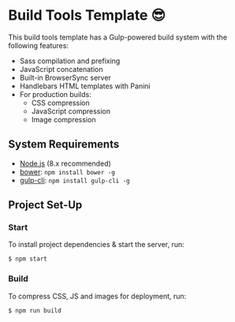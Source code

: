 # Build Tools Template :sunglasses:

This build tools template has a Gulp-powered build system with the following features:

- Sass compilation and prefixing
- JavaScript concatenation
- Built-in BrowserSync server
- Handlebars HTML templates with Panini
- For production builds:
  - CSS compression
  - JavaScript compression
  - Image compression

## System Requirements

  * [Node.js](http://nodejs.org/) (8.x recommended)
  * [bower](http://bower.io/): `npm install bower -g`
  * [gulp-cli](http://gulpjs.com/): `npm install gulp-cli -g`

## Project Set-Up

### Start

To install project dependencies & start the server, run:

```
$ npm start
```

### Build

To compress CSS, JS and images for deployment, run:

```
$ npm run build
```
